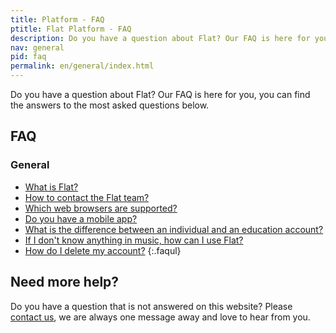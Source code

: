 ```yaml
---
title: Platform - FAQ
ptitle: Flat Platform - FAQ
description: Do you have a question about Flat? Our FAQ is here for you
nav: general
pid: faq
permalink: en/general/index.html
---
```


Do you have a question about Flat? Our FAQ is here for you, you can find the answers to the most asked questions below.

## FAQ
### General

* [What is Flat?](/help/en/general/what-is-flat.html)
* [How to contact the Flat team?](/help/en/general/support.html#need-help-with-flat)
* [Which web browsers are supported?](/help/en/general/technical-requirements.html)
* [Do you have a mobile app?](/help/en/general/mobile-app.html)
* [What is the difference between an individual and an education account?](/help/en/education/difference-individual-education.html)
* [If I don't know anything in music, how can I use Flat?](/help/en/general/music-theory.html)
* [How do I delete my account?](/help/en/general/delete-my-account.html)
{:.faqul}

## Need more help?

Do you have a question that is not answered on this website? Please [contact us](https://flat.io/support), we are always one message away and love to hear from you.
